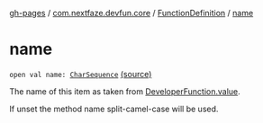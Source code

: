 [gh-pages](../../index.md) / [com.nextfaze.devfun.core](../index.md) / [FunctionDefinition](index.md) / [name](./name.md)

# name

`open val name: `[`CharSequence`](https://kotlinlang.org/api/latest/jvm/stdlib/kotlin/-char-sequence/index.html) [(source)](https://github.com/NextFaze/dev-fun/tree/master/devfun-annotations/src/main/java/com/nextfaze/devfun/core/Definitions.kt#L55)

The name of this item as taken from [DeveloperFunction.value](../../com.nextfaze.devfun.annotations/-developer-function/value.md).

If unset the method name split-camel-case will be used.

